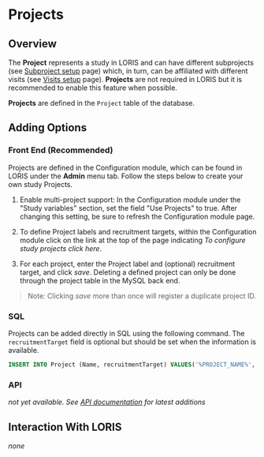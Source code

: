 # Projects

## Overview
The **Project** represents a study in LORIS and can have different subprojects (see [Subproject setup](./Subprojects.md) page) which, in turn, can be affiliated with different visits (see [Visits setup](./Visits.md) page). **Projects** are not required in LORIS but it is recommended to enable this feature when possible.

**Projects** are defined in the `Project` table of the database.
         
## Adding Options

### Front End (Recommended)
Projects are defined in the Configuration module, which can be found in LORIS under the **Admin** menu tab. Follow the steps below to create your own study Projects.

1. Enable multi-project support: In the Configuration module under the "Study variables" section, set the field "Use Projects" to true.  After changing this setting, be sure to refresh the Configuration module page.

2. To define Project labels and recruitment targets, within the Configuration module click on the link at the top of the page indicating _To configure study projects click here_.

3. For each project, enter the Project label and (optional) recruitment target, and click _save_. Deleting a defined project can only be done through the project table in the MySQL back end. 
   
> Note: Clicking _save_ more than once will register a duplicate project ID.

### SQL
Projects can be added directly in SQL using the following command. The `recruitmentTarget` field is optional but should be set when the information is available.

```sql
INSERT INTO Project (Name, recruitmentTarget) VALUES('%PROJECT_NAME%', NULL);
```


### API
 _not yet available. See [API documentation](../../../../API/) for latest additions_
 
## Interaction With LORIS
_none_
